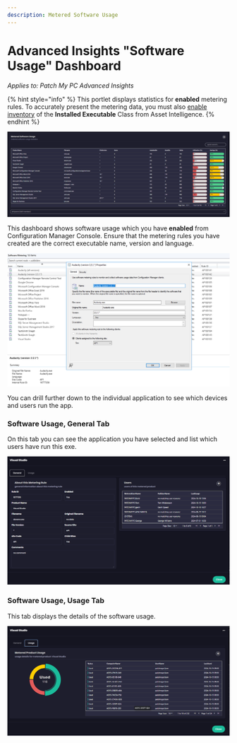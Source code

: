 ```yaml
---
description: Metered Software Usage
---
```


# Advanced Insights "Software Usage" Dashboard

_Applies to: Patch My PC Advanced Insights_

{% hint style="info" %}
This portlet displays statistics for **enabled** metering rules. To accurately present the metering data, you must also [enable inventory](https://learn.microsoft.com/en-us/mem/configmgr/core/clients/manage/asset-intelligence/configuring-asset-intelligence#to-enable-asset-intelligence-hardware-inventory-reporting-classes-from-the-asset-intelligence-home-page) of the **Installed Executable** Class from Asset Intelligence.
{% endhint %}



![](/_images/image-(2153).png "")

This dashboard shows software usage which you have **enabled** from Configuration Manager Console. Ensure that the metering rules you have created are the correct executable name, version and language.

![](/_images/image-(2178).png "")

You can drill further down to the individual application to see which devices and users run the app.

### Software Usage, General Tab

On this tab you can see the application you have selected and list which users have run this exe.&#x20;

![](/_images/image-(2154).png "")

### Software Usage, Usage Tab

This tab displays the details of the software usage.

![](/_images/image-(2155).png "")
